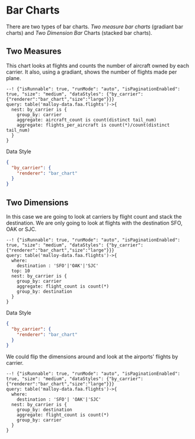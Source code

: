 # Bar Charts

There are two types of bar charts.  _Two measure bar charts_ (gradiant bar charts) and _Two Dimension Bar_ Charts (stacked bar charts).

## Two Measures

This chart looks at flights and counts the number of aircraft owned by each carrier.  It also, using a gradiant,
shows the number of flights made per plane.

```malloy
--! {"isRunnable": true, "runMode": "auto", "isPaginationEnabled": true, "size": "medium", "dataStyles": {"by_carrier":{"renderer":"bar_chart","size":"large"}}}
query: table('malloy-data.faa.flights')->{
  nest: by_carrier is {
    group_by: carrier
    aggregate: aircraft_count is count(distinct tail_num)
    aggregate: flights_per_aircraft is count(*)/count(distinct tail_num)
  }
}
```

Data Style

```json
{
  "by_carrier": {
    "renderer": "bar_chart"
  }
}
```

## Two Dimensions
In this case we are going to look at carriers by flight count and stack the destination.  We are only going to look at flights
with the destination SFO, OAK or SJC.

```malloy
--! {"isRunnable": true, "runMode": "auto", "isPaginationEnabled": true, "size": "medium", "dataStyles": {"by_carrier":{"renderer":"bar_chart","size":"large"}}}
query: table('malloy-data.faa.flights')->{
  where:
    destination : 'SFO'|'OAK'|'SJC'
  top: 10
  nest: by_carrier is {
    group_by: carrier
    aggregate: flight_count is count(*)
    group_by: destination
  }
}
```
Data Style

```json
{
  "by_carrier": {
    "renderer": "bar_chart"
  }
}
```

We could flip the dimensions around and look at the airports' flights by carrier.

```malloy
--! {"isRunnable": true, "runMode": "auto", "isPaginationEnabled": true, "size": "medium", "dataStyles": {"by_carrier":{"renderer":"bar_chart","size":"large"}}}
query: table('malloy-data.faa.flights')->{
  where:
    destination : 'SFO'| 'OAK'|'SJC'
  nest: by_carrier is {
    group_by: destination
    aggregate: flight_count is count(*)
    group_by: carrier
  }
}
```
